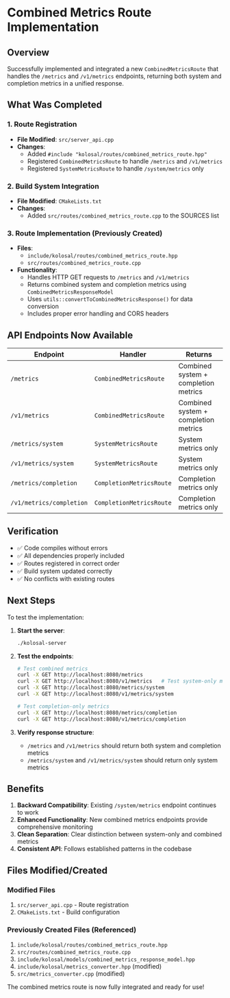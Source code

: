 # Combined Metrics Route Implementation

## Overview

Successfully implemented and integrated a new `CombinedMetricsRoute` that handles the `/metrics` and `/v1/metrics` endpoints, returning both system and completion metrics in a unified response.

## What Was Completed

### 1. Route Registration
- **File Modified**: `src/server_api.cpp`
- **Changes**:
  - Added `#include "kolosal/routes/combined_metrics_route.hpp"`
  - Registered `CombinedMetricsRoute` to handle `/metrics` and `/v1/metrics`
  - Registered `SystemMetricsRoute` to handle `/system/metrics` only

### 2. Build System Integration
- **File Modified**: `CMakeLists.txt`
- **Changes**:
  - Added `src/routes/combined_metrics_route.cpp` to the SOURCES list

### 3. Route Implementation (Previously Created)
- **Files**:
  - `include/kolosal/routes/combined_metrics_route.hpp`
  - `src/routes/combined_metrics_route.cpp`
- **Functionality**:
  - Handles HTTP GET requests to `/metrics` and `/v1/metrics`
  - Returns combined system and completion metrics using `CombinedMetricsResponseModel`
  - Uses `utils::convertToCombinedMetricsResponse()` for data conversion
  - Includes proper error handling and CORS headers

## API Endpoints Now Available

| Endpoint | Handler | Returns |
|----------|---------|---------|
| `/metrics` | `CombinedMetricsRoute` | Combined system + completion metrics |
| `/v1/metrics` | `CombinedMetricsRoute` | Combined system + completion metrics |
| `/metrics/system` | `SystemMetricsRoute` | System metrics only |
| `/v1/metrics/system` | `SystemMetricsRoute` | System metrics only |
| `/metrics/completion` | `CompletionMetricsRoute` | Completion metrics only |
| `/v1/metrics/completion` | `CompletionMetricsRoute` | Completion metrics only |

## Verification

- ✅ Code compiles without errors
- ✅ All dependencies properly included
- ✅ Routes registered in correct order
- ✅ Build system updated correctly
- ✅ No conflicts with existing routes

## Next Steps

To test the implementation:

1. **Start the server**:
   ```bash
   ./kolosal-server
   ```

2. **Test the endpoints**:
   ```bash
   # Test combined metrics
   curl -X GET http://localhost:8080/metrics
   curl -X GET http://localhost:8080/v1/metrics   # Test system-only metrics
   curl -X GET http://localhost:8080/metrics/system
   curl -X GET http://localhost:8080/v1/metrics/system
   
   # Test completion-only metrics
   curl -X GET http://localhost:8080/metrics/completion
   curl -X GET http://localhost:8080/v1/metrics/completion
   ```

3. **Verify response structure**:
   - `/metrics` and `/v1/metrics` should return both system and completion metrics
   - `/metrics/system` and `/v1/metrics/system` should return only system metrics

## Benefits

1. **Backward Compatibility**: Existing `/system/metrics` endpoint continues to work
2. **Enhanced Functionality**: New combined metrics endpoints provide comprehensive monitoring
3. **Clean Separation**: Clear distinction between system-only and combined metrics
4. **Consistent API**: Follows established patterns in the codebase

## Files Modified/Created

### Modified Files
1. `src/server_api.cpp` - Route registration
2. `CMakeLists.txt` - Build configuration

### Previously Created Files (Referenced)
1. `include/kolosal/routes/combined_metrics_route.hpp`
2. `src/routes/combined_metrics_route.cpp`
3. `include/kolosal/models/combined_metrics_response_model.hpp`
4. `include/kolosal/metrics_converter.hpp` (modified)
5. `src/metrics_converter.cpp` (modified)

The combined metrics route is now fully integrated and ready for use!
